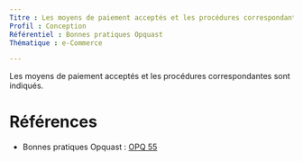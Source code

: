 ```yaml
---
Titre : Les moyens de paiement acceptés et les procédures correspondantes sont indiqués.
Profil : Conception
Référentiel : Bonnes pratiques Opquast
Thématique : e-Commerce

---
```

Les moyens de paiement acceptés et les procédures correspondantes sont indiqués.

# Références

*   Bonnes pratiques Opquast : [OPQ 55](https://checklists.opquast.com/fr/qualiteweb/les-moyens-de-paiement-acceptes-et-les-procedures-correspondantes-sont-indiques)
